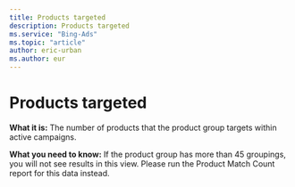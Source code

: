 ```yaml
---
title: Products targeted
description: Products targeted
ms.service: "Bing-Ads"
ms.topic: "article"
author: eric-urban
ms.author: eur
---
```


# Products targeted

**What it is:** The number of products that the product group targets within active campaigns.

**What you need to know:** If the product group has more than 45 groupings, you will not see results in this view. Please run the Product Match Count report for this data instead.


